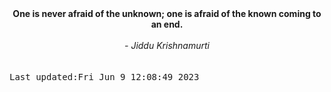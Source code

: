 
<div align="center"><b><span>One is never afraid of the unknown; one is afraid of the known coming to an end.</span></b><br><br><i> - Jiddu Krishnamurti</i></div>
<br><br><kbd>Last updated:Fri Jun  9 12:08:49 2023</kbd>
